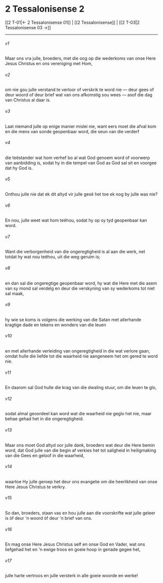 # 2 Tessalonisense 2

[[2 T-01|← 2 Tessalonisense 01]] | [[2 Tessalonisense]] | [[2 T-03|2 Tessalonisense 03 →]]
***

###### v1
Maar ons vra julle, broeders, met die oog op die wederkoms van onse Here Jesus Christus en ons vereniging met Hom, 
###### v2
om nie gou julle verstand te verloor of verskrik te word nie — deur gees of deur woord of deur brief wat van ons afkomstig sou wees — asof die dag van Christus al daar is. 
###### v3
Laat niemand julle op enige manier mislei nie, want eers moet die afval kom en die mens van sonde geopenbaar word, die seun van die verderf 
###### v4
die teëstander wat hom verhef bo al wat God genoem word of voorwerp van aanbidding is, sodat hy in die tempel van God as God sal sit en voorgee dat hy God is. 
###### v5
Onthou julle nie dat ek dit altyd vir julle gesê het toe ek nog by julle was nie? 
###### v6
En nou, julle weet wat hom teëhou, sodat hy op sy tyd geopenbaar kan word. 
###### v7
Want die verborgenheid van die ongeregtigheid is al aan die werk, net totdat hy wat nou teëhou, uit die weg geruim is; 
###### v8
en dan sal die ongeregtige geopenbaar word, hy wat die Here met die asem van sy mond sal verdelg en deur die verskyning van sy wederkoms tot niet sal maak, 
###### v9
hy wie se koms is volgens die werking van die Satan met allerhande kragtige dade en tekens en wonders van die leuen 
###### v10
en met allerhande verleiding van ongeregtigheid in die wat verlore gaan, omdat hulle die liefde tot die waarheid nie aangeneem het om gered te word nie. 
###### v11
En daarom sal God hulle die krag van die dwaling stuur, om die leuen te glo, 
###### v12
sodat almal geoordeel kan word wat die waarheid nie geglo het nie, maar behae gehad het in die ongeregtigheid. 
###### v13
Maar ons moet God altyd oor julle dank, broeders wat deur die Here bemin word, dat God julle van die begin af verkies het tot saligheid in heiligmaking van die Gees en geloof in die waarheid, 
###### v14
waartoe Hy julle geroep het deur ons evangelie om die heerlikheid van onse Here Jesus Christus te verkry. 
###### v15
So dan, broeders, staan vas en hou julle aan die voorskrifte wat julle geleer is òf deur 'n woord òf deur 'n brief van ons. 
###### v16
En mag onse Here Jesus Christus self en onse God en Vader, wat ons liefgehad het en 'n ewige troos en goeie hoop in genade gegee het, 
###### v17
julle harte vertroos en julle versterk in alle goeie woorde en werke! 
